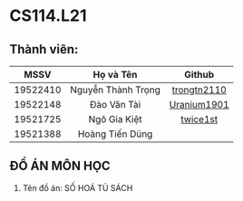 # CS114.L21
## Thành viên:
| MSSV      | Họ và Tên          | Github|
| :-------------: |:-------------:|:-------------:|
| 19522410      | Nguyễn Thành Trọng |[trongtn2110](https://github.com/trongtn2110)|
| 19522148     | Đào Văn Tài      |[Uranium1901](https://github.com/Uranium1901)|
| 19521725 | Ngô Gia Kiệt      |[twice1st](https://github.com/twice1st?fbclid=IwAR35kfG0izQOz_REJNc3mD42sRDaEA3dLbsF2FRslSTCx1KmWJ5OtKDUYik)|
| 19521388 | Hoàng Tiến Dũng      |
## ĐỒ ÁN MÔN HỌC
1. Tên đồ án: SỐ HOÁ TỦ SÁCH

